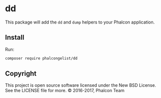# dd

This package will add the `dd` and `dump` helpers to your Phalcon application.

## Install

Run:

```bash
composer require phalcongelist/dd
```

## Copyright

This project is open source software licensed under the New BSD License.
See the LICENSE file for more. © 2016-2017, Phalcon Team
